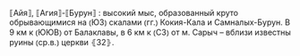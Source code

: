 ---
---

⟦Айя⟧, ⟦Агия⟧-⟦Бурун⟧
: высокий мыс, образованный круто обрывающимися на ⦅ЮЗ⦆ скалами ⦅гг.⦆ Кокия-Кала и Самналых-Бурун. В 9 км к ⦅ЮЮВ⦆ от Балаклавы, в 6 км к ⦅СЗ⦆ от м. Сарыч – вблизи известны руины ⦅ср.в.⦆ церкви ⦃З2⦄.
